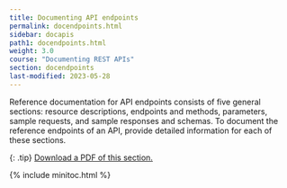 ```yaml
---
title: Documenting API endpoints
permalink: docendpoints.html
sidebar: docapis
path1: docendpoints.html
weight: 3.0
course: "Documenting REST APIs"
section: docendpoints
last-modified: 2023-05-28
---
```


Reference documentation for API endpoints consists of five general sections: resource descriptions, endpoints and methods, parameters, sample requests, and sample responses and schemas. To document the reference endpoints of an API, provide detailed information for each of these sections.

{: .tip}
<a href="https://s3.us-west-1.wasabisys.com/learnapidoc-outputs/docapis_three.pdf"><i class="fas fa-file-pdf"></i> Download a PDF of this section.</a>

{% include minitoc.html %}
